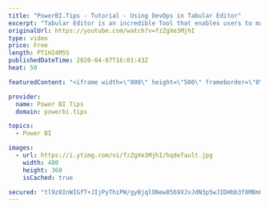 ```yaml
---
title: "PowerBI.Tips - Tutorial - Using DevOps in Tabular Editor"
excerpt: "Tabular Editor is an incredible Tool that enables users to manipulate a Tabular Model at lighting speeds.  Daniel Otykier is the creator of Tabular Editor.  In this video Daniel teaches us how to use Azure DevOps with Tabular Models.  This session is definately worth your time if you work in managing"
originalUrl: https://youtube.com/watch?v=fzZgXe3MjhI
type: video
price: Free
length: PT1H24M5S
publishedDateTime: 2020-04-07T16:01:43Z
heat: 50

featuredContent: "<iframe width=\"800\" height=\"500\" frameborder=\"0\" src=\"https://www.youtube.com/embed/fzZgXe3MjhI\" allow=\"accelerometer; autoplay; encrypted-media; gyroscope; picture-in-picture\" allowfullscreen></iframe>"

provider:
  name: Power BI Tips
  domain: powerbi.tips

topics:
  - Power BI

images:
  - url: https://i.ytimg.com/vi/fzZgXe3MjhI/hqdefault.jpg
    width: 480
    height: 360
    isCached: true

secured: "tl9z8InWIGfT+JIjPyThiPW/gyBjqlONew8569XJvJdN3p5wJIDHbb3f8MBmGUfsBbiHIVvd9o7OAHty2Y0U9D3o5hmcQp0vIbwn6D14d/CBRA7yEHsCGhQZwUNpX2TO93IagDfnABSKZazQqDaggza4FR/ZOi0j1BdJPZeW/Y2pCT1bLHH2IvEds3qLb4pxnst8DxIACXEsQ8k+Ye/CjcusvRVNvgsQMU4FJ/MOvEGDUlxV0aPNqJA2e2UgVfVoJu3M6iJf1iY1S3QuaASWhZfI28z0wjAGgifxXnJjzbVkEtxKk6lRbkKNPzbj3XgoInvWK6gFYoffiPdoXoXkkCHP6z7pLbrloQn1VQRHrndyvVUnJHD9n7eQd5k3uSX9ced56tmQEwEM5p8JkVDjctOIB1uGcRVU8aNI/qlv8Ss=;tWiXPjhkHSRt9zjglXb6JA=="
---
```


